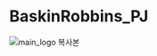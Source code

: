 # BaskinRobbins_PJ

![main_logo 복사본](https://github.com/user-attachments/assets/a1fc7f6e-3b7c-422d-bacb-b32c6f4872e3)
